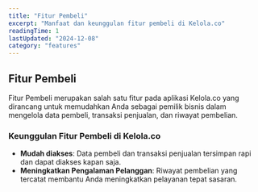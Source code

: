 ```yaml
---
title: "Fitur Pembeli"
excerpt: "Manfaat dan keunggulan fitur pembeli di Kelola.co"
readingTime: 1
lastUpdated: "2024-12-08"
category: "features"
---
```


## Fitur Pembeli

Fitur Pembeli merupakan salah satu fitur pada aplikasi Kelola.co yang dirancang untuk memudahkan Anda sebagai pemilik bisnis dalam mengelola data pembeli, transaksi penjualan, dan riwayat pembelian.

### Keunggulan Fitur Pembeli di Kelola.co

- **Mudah diakses**: Data pembeli dan transaksi penjualan tersimpan rapi dan dapat diakses kapan saja.
- **Meningkatkan Pengalaman Pelanggan**: Riwayat pembelian yang tercatat membantu Anda meningkatkan pelayanan tepat sasaran.